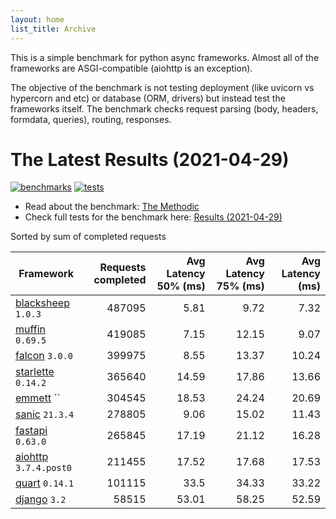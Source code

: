 ```yaml
---
layout: home
list_title: Archive
---
```


This is a simple benchmark for python async frameworks. Almost all of the
frameworks are ASGI-compatible (aiohttp is an exception).

The objective of the benchmark is not testing deployment (like uvicorn vs
hypercorn and etc) or database (ORM, drivers) but instead test the frameworks
itself. The benchmark checks request parsing (body, headers, formdata,
queries), routing, responses.

# The Latest Results (2021-04-29)

[![benchmarks](https://github.com/klen/py-frameworks-bench/actions/workflows/benchmarks.yml/badge.svg)](https://github.com/klen/py-frameworks-bench/actions/workflows/benchmarks.yml)
[![tests](https://github.com/klen/py-frameworks-bench/actions/workflows/tests.yml/badge.svg)](https://github.com/klen/py-frameworks-bench/actions/workflows/tests.yml)

* Read about the benchmark: [The Methodic](methodic.md)
* Check full tests for the benchmark here: [Results (2021-04-29)](_posts/2021-04-29-results.md)

Sorted by sum of completed requests

| Framework | Requests completed | Avg Latency 50% (ms) | Avg Latency 75% (ms) | Avg Latency (ms) |
| --------- | -----------------: | -------------------: | -------------------: | ---------------: |
| [blacksheep](https://pypi.org/project/blacksheep/) `1.0.3` | 487095 | 5.81 | 9.72 | 7.32
| [muffin](https://pypi.org/project/muffin/) `0.69.5` | 419085 | 7.15 | 12.15 | 9.07
| [falcon](https://pypi.org/project/falcon/) `3.0.0` | 399975 | 8.55 | 13.37 | 10.24
| [starlette](https://pypi.org/project/starlette/) `0.14.2` | 365640 | 14.59 | 17.86 | 13.66
| [emmett](https://pypi.org/project/emmett/) `` | 304545 | 18.53 | 24.24 | 20.69
| [sanic](https://pypi.org/project/sanic/) `21.3.4` | 278805 | 9.06 | 15.02 | 11.43
| [fastapi](https://pypi.org/project/fastapi/) `0.63.0` | 265845 | 17.19 | 21.12 | 16.28
| [aiohttp](https://pypi.org/project/aiohttp/) `3.7.4.post0` | 211455 | 17.52 | 17.68 | 17.53
| [quart](https://pypi.org/project/quart/) `0.14.1` | 101115 | 33.5 | 34.33 | 33.22
| [django](https://pypi.org/project/django/) `3.2` | 58515 | 53.01 | 58.25 | 52.59

